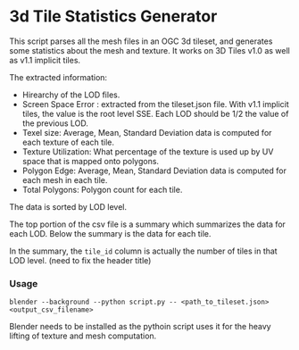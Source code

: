 # 3d Tile Statistics Generator

This script parses all the mesh files in an OGC 3d tileset, and generates some statistics about the mesh and texture.
It works on 3D Tiles v1.0 as well as v1.1 implicit tiles.

The extracted information:
- Hirearchy of the LOD files.
- Screen Space Error : extracted from the tileset.json file. With v1.1 implicit tiles, the value is the root level SSE. Each LOD should be 1/2 the value of the previous LOD.
- Texel size: Average, Mean, Standard Deviation data is computed for each texture of each tile.
- Texture Utilization: What percentage of the texture is used up by UV space that is mapped onto polygons.
- Polygon Edge: Average, Mean, Standard Deviation data is computed for each mesh in each tile.
- Total Polygons: Polygon count for each tile.

The data is sorted by LOD level.

The top portion of the csv file is a summary which summarizes the data for each LOD.
Below the summary is the data for each tile.

In the summary, the `tile_id` column is actually the number of tiles in that LOD level. (need to fix the header title)

### Usage

`blender --background --python script.py -- <path_to_tileset.json> <output_csv_filename>`

Blender needs to be installed as the pythoin script uses it for the heavy lifting of texture and mesh computation.
